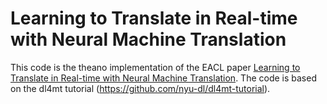 Learning to Translate in Real-time with Neural Machine Translation
===================================

This code is the theano implementation of the EACL paper [Learning to Translate in Real-time with Neural Machine Translation](https://arxiv.org/abs/1610.00388). The code is based on the dl4mt tutorial (https://github.com/nyu-dl/dl4mt-tutorial).
